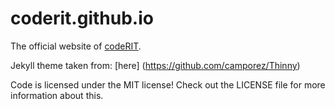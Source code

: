 coderit.github.io
=================

The official website of [codeRIT](https://coderit.org).

Jekyll theme taken from: [here] (https://github.com/camporez/Thinny)

Code is licensed under the MIT license! Check out the LICENSE file for more information about this.
